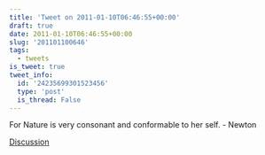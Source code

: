 ```yaml
---
title: 'Tweet on 2011-01-10T06:46:55+00:00'
draft: true
date: 2011-01-10T06:46:55+00:00
slug: '201101100646'
tags:
  - tweets
is_tweet: true
tweet_info:
  id: '24235699301523456'
  type: 'post'
  is_thread: False
---
```




For Nature is very consonant and conformable to her self. - Newton

[Discussion](https://x.com/sytelus/status/24235699301523456)

